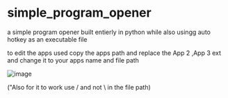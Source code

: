 # simple_program_opener

a simple program opener built entierly in python while also usingg auto hotkey as an executable file

to edit the apps used copy the apps path and replace the App 2 ,App 3 ext and change it to your apps name and file path

![image](https://github.com/user-attachments/assets/d184430c-dd1f-41fc-8b93-bdea8bc8cb65)

("Also for it to work use / and not \ in the file path)
